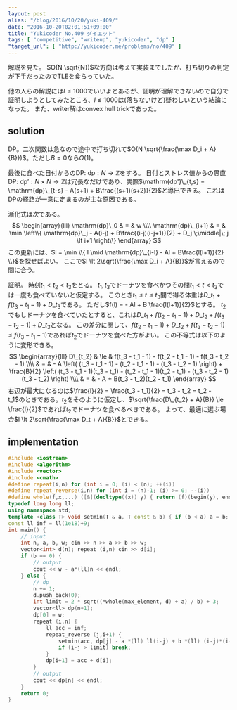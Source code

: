 ```yaml
---
layout: post
alias: "/blog/2016/10/20/yuki-409/"
date: "2016-10-20T02:01:51+09:00"
title: "Yukicoder No.409 ダイエット"
tags: [ "competitive", "writeup", "yukicoder", "dp" ]
"target_url": [ "http://yukicoder.me/problems/no/409" ]
---
```


解説を見た。
$O(N \sqrt{N})$な方向は考えて実装までしたが、打ち切りの判定が下手だったのでTLEを食らっていた。

他の人らの解説には$l \le 1000$でいいよとあるが、証明が理解できないので自分で証明しようとしてみたところ、$l \le 1000$は(落ちないけど)疑わしいという結論になった。
また、writer解はconvex hull trickであった。

## solution

DP。二次関数は急なので途中で打ち切れて$O(N \sqrt{\frac{\max D_i + A}{B}})$。ただし$B = 0$なら$O(1)$。

最後に食べた日付からのDP: $\mathrm{dp} : N \to \mathbb{Z}$をする。
日付とストレス値からの愚直DP: $\mathrm{dp'} : N \times N \to \mathbb{Z}$は冗長なだけであり、実際$\mathrm{dp'}\_{t,s} = \mathrm{dp}\_{t-s} - A(s+1) + B\frac{(s+1)(s+2)}{2}$と導出できる。
これはDPの経路が一意に定まるのが主な原因である。

漸化式は次である。
$$
\begin{array}{lll}
\mathrm{dp}\_0 & = & w \\\\
\mathrm{dp}\_{i+1} & = & \min \left\\{ \mathrm{dp}\_j - A(i-j) + B\frac{(i-j)(i-j+1)}{2} + D_j \;\middle|\; j \lt i+1 \right\\}
\end{array}
$$
この更新には、$l = \min \\{ l \mid \mathrm{dp}\_{i-l} - Al + B\frac{l(l+1)}{2} \\}$を探せばよい。
ここで$l \lt 2\sqrt{\frac{\max D_i + A}{B}}$が言えるので間に合う。

証明。
時刻$t_1 \lt t_2 \lt t_3$をとる。
$t_1, t_3$でドーナツを食べかつその間$t_1 \lt t \lt t_3$では一度も食べていないと仮定する。
このとき$t_1 \le t \le t_3$間で得る体重は$D\_{t_1} + f(t_3 - t_1 - 1) + D\_{t_3}$である。
ただし$f(l) = - Al + B \frac{l(l+1)}{2}$とする。
$t_2$でもしドーナツを食べていたとすると、これは$D\_{t_1} + f(t_2 - t_1 - 1) + D\_{t_2} + f(t_3 - t_2 - 1) + D\_{t_3}$となる。
この差分に関して、$f(t_2 - t_1 - 1) + D\_{t_2} + f(t_3 - t_2 - 1) \le f(t_3 - t_1 - 1)$であれば$t_2$でドーナツを食べた方がよい。
この不等式は以下のように変形できる。
$$ \begin{array}{lll}
D\_{t_2} & \le & f(t_3 - t_1 - 1) - f(t_2 - t_1 - 1) - f(t_3 - t_2 - 1) \\\\
         &  =  & - A \left( (t_3 - t_1 - 1) - (t_2 - t_1 - 1) - (t_3 - t_2 - 1) \right) + \frac{B}{2} \left( (t_3 - t_1 - 1)(t_3 - t_1) - (t_2 - t_1 - 1)(t_2 - t_1) - (t_3 - t_2 - 1)(t_3 - t_2) \right) \\\\
         &  =  & - A + B(t_3 - t_2)(t_2 - t_1)
\end{array} $$
右辺が最大になるのは$\frac{l}{2} = \frac{t_3 - t_1}{2} = t_3 - t_2 = t_2 - t_1$のときである。$t_2$をそのように仮定し、$\sqrt{\frac{D\_{t_2} + A}{B}} \le \frac{l}{2}$であれば$t_2$でドーナツを食べるべきである。
よって、最適に選ぶ場合$l \lt 2\sqrt{\frac{\max D_t + A}{B}}$とできる。


## implementation

``` c++
#include <iostream>
#include <algorithm>
#include <vector>
#include <cmath>
#define repeat(i,n) for (int i = 0; (i) < (n); ++(i))
#define repeat_reverse(i,n) for (int i = (n)-1; (i) >= 0; --(i))
#define whole(f,x,...) ([&](decltype((x)) y) { return (f)(begin(y), end(y), ## __VA_ARGS__); })(x)
typedef long long ll;
using namespace std;
template <class T> void setmin(T & a, T const & b) { if (b < a) a = b; }
const ll inf = ll(1e18)+9;
int main() {
    // input
    int n, a, b, w; cin >> n >> a >> b >> w;
    vector<int> d(n); repeat (i,n) cin >> d[i];
    if (b == 0) {
        // output
        cout << w - a*(ll)n << endl;
    } else {
        // dp
        n += 1;
        d.push_back(0);
        int limit = 2 * sqrt((*whole(max_element, d) + a) / b) + 3;
        vector<ll> dp(n+1);
        dp[0] = w;
        repeat (i,n) {
            ll acc = inf;
            repeat_reverse (j,i+1) {
                setmin(acc, dp[j] - a *(ll) ll(i-j) + b *(ll) (i-j)*(i-j+1)/2);
                if (i-j > limit) break;
            }
            dp[i+1] = acc + d[i];
        }
        // output
        cout << dp[n] << endl;
    }
    return 0;
}
```
